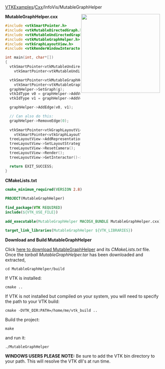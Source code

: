 [VTKExamples](Home)/[Cxx](Cxx)/InfoVis/MutableGraphHelper

<img align="right" src="https://github.com/lorensen/VTKExamples/raw/master/Testing/Baseline/InfoVis/TestMutableGraphHelper.png" width="256" />

**MutableGraphHelper.cxx**
```c++
#include <vtkSmartPointer.h>
#include <vtkMutableDirectedGraph.h>
#include <vtkMutableUndirectedGraph.h>
#include <vtkMutableGraphHelper.h>
#include <vtkGraphLayoutView.h>
#include <vtkRenderWindowInteractor.h>

int main(int, char*[])
{
  vtkSmartPointer<vtkMutableUndirectedGraph> g =
    vtkSmartPointer<vtkMutableUndirectedGraph>::New();

  vtkSmartPointer<vtkMutableGraphHelper> graphHelper =
    vtkSmartPointer<vtkMutableGraphHelper>::New();
  graphHelper->SetGraph(g);
  vtkIdType v0 = graphHelper->AddVertex();
  vtkIdType v1 = graphHelper->AddVertex();

  graphHelper->AddEdge(v0, v1);

  // Can also do this:
  graphHelper->RemoveEdge(0);
  
  vtkSmartPointer<vtkGraphLayoutView> treeLayoutView =
    vtkSmartPointer<vtkGraphLayoutView>::New();
  treeLayoutView->AddRepresentationFromInput(graphHelper->GetGraph());
  treeLayoutView->SetLayoutStrategyToTree();
  treeLayoutView->ResetCamera();
  treeLayoutView->Render();
  treeLayoutView->GetInteractor()->Start();

  return EXIT_SUCCESS;
}
```
**CMakeLists.txt**
```cmake
cmake_minimum_required(VERSION 2.8)
 
PROJECT(MutableGraphHelper)
 
find_package(VTK REQUIRED)
include(${VTK_USE_FILE})
 
add_executable(MutableGraphHelper MACOSX_BUNDLE MutableGraphHelper.cxx)
 
target_link_libraries(MutableGraphHelper ${VTK_LIBRARIES})
```

**Download and Build MutableGraphHelper**

Click [here to download MutableGraphHelper](https://github.com/lorensen/VTKWikiExamplesTarballs/raw/master/MutableGraphHelper.tar) and its *CMakeLists.txt* file.
Once the *tarball MutableGraphHelper.tar* has been downloaded and extracted,
```
cd MutableGraphHelper/build 
```
If VTK is installed:
```
cmake ..
```
If VTK is not installed but compiled on your system, you will need to specify the path to your VTK build:
```
cmake -DVTK_DIR:PATH=/home/me/vtk_build ..
```
Build the project:
```
make
```
and run it:
```
./MutableGraphHelper
```
**WINDOWS USERS PLEASE NOTE:** Be sure to add the VTK bin directory to your path. This will resolve the VTK dll's at run time.

